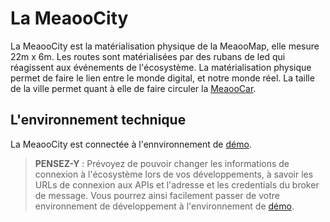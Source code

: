 # La MeaooCity

La MeaooCity est la matérialisation physique de la MeaooMap, elle mesure 22m x 6m. 
Les routes sont matérialisées par des rubans de led qui réagissent aux événements de l'écosystème. La matérialisation physique permet de faire le lien entre le monde digital, et notre monde réel.
La taille de la ville permet quant à elle de faire circuler la [MeaooCar](car.md).

## L'environnement technique

La MeaooCity est connectée à l'ennvironnement de [démo](demo.md).

> **PENSEZ-Y** : Prévoyez de pouvoir changer les informations de connexion à l'écosystème lors de vos développements, à savoir les URLs de connexion aux APIs et l'adresse et les credentials du broker de message. Vous pourrez ainsi facilement passer de votre environnement de développement à l'environnement de [démo](demo.md).
